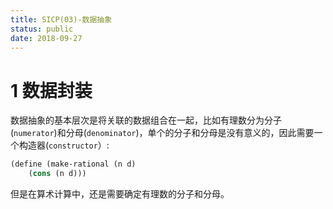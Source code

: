```yaml
---
title: SICP(03)-数据抽象
status: public
date: 2018-09-27
---
```

# 1 数据封装
数据抽象的基本层次是将关联的数据组合在一起，比如有理数分为分子(`numerator`)和分母(`denominator`)，单个的分子和分母是没有意义的，因此需要一个构造器(`constructor`）:
```scheme
(define (make-rational (n d)
    (cons (n d)))
```
但是在算术计算中，还是需要确定有理数的分子和分母。
